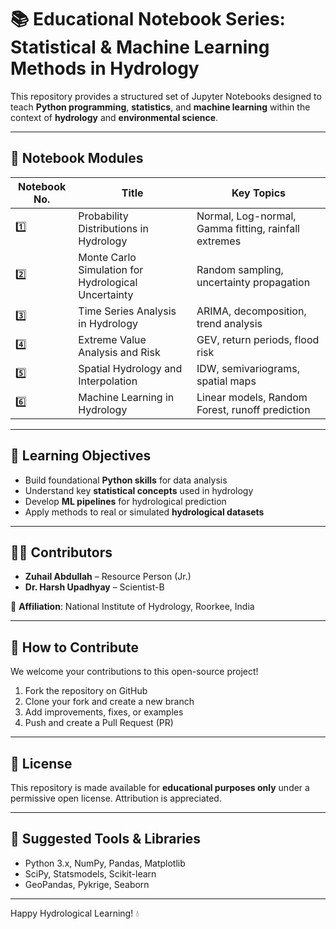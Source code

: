 # 📚 Educational Notebook Series: Statistical & Machine Learning Methods in Hydrology

This repository provides a structured set of Jupyter Notebooks designed to teach **Python programming**, **statistics**, and **machine learning** within the context of **hydrology** and **environmental science**.

---

## 📘 Notebook Modules

| Notebook No. | Title | Key Topics |
|--------------|-------|------------|
| 1️⃣ | Probability Distributions in Hydrology | Normal, Log-normal, Gamma fitting, rainfall extremes |
| 2️⃣ | Monte Carlo Simulation for Hydrological Uncertainty | Random sampling, uncertainty propagation |
| 3️⃣ | Time Series Analysis in Hydrology | ARIMA, decomposition, trend analysis |
| 4️⃣ | Extreme Value Analysis and Risk | GEV, return periods, flood risk |
| 5️⃣ | Spatial Hydrology and Interpolation | IDW, semivariograms, spatial maps |
| 6️⃣ | Machine Learning in Hydrology | Linear models, Random Forest, runoff prediction |

---

## 🧠 Learning Objectives

- Build foundational **Python skills** for data analysis
- Understand key **statistical concepts** used in hydrology
- Develop **ML pipelines** for hydrological prediction
- Apply methods to real or simulated **hydrological datasets**

---

## 🧑‍🔬 Contributors

- **Zuhail Abdullah** – Resource Person (Jr.)  
- **Dr. Harsh Upadhyay** – Scientist-B  

📍 **Affiliation**: National Institute of Hydrology, Roorkee, India

---

## 🤝 How to Contribute

We welcome your contributions to this open-source project!

1. Fork the repository on GitHub
2. Clone your fork and create a new branch
3. Add improvements, fixes, or examples
4. Push and create a Pull Request (PR)

---

## 📂 License

This repository is made available for **educational purposes only** under a permissive open license. Attribution is appreciated.

---

## 🔗 Suggested Tools & Libraries

- Python 3.x, NumPy, Pandas, Matplotlib
- SciPy, Statsmodels, Scikit-learn
- GeoPandas, Pykrige, Seaborn

---

Happy Hydrological Learning! 💧
